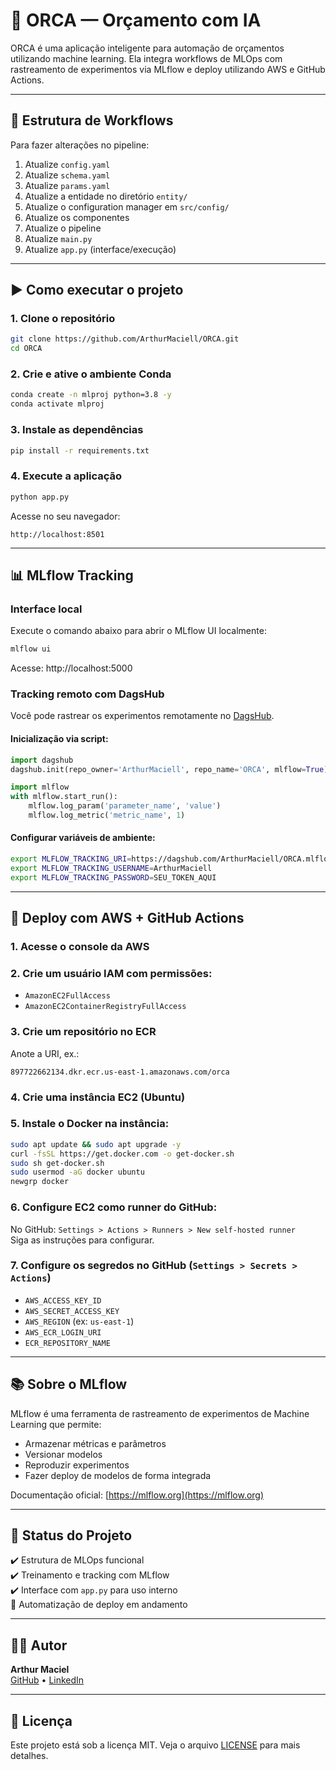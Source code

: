
# 🐳 ORCA — Orçamento com IA

ORCA é uma aplicação inteligente para automação de orçamentos utilizando machine learning. Ela integra workflows de MLOps com rastreamento de experimentos via MLflow e deploy utilizando AWS e GitHub Actions.

---

## 📁 Estrutura de Workflows

Para fazer alterações no pipeline:

1. Atualize `config.yaml`
2. Atualize `schema.yaml`
3. Atualize `params.yaml`
4. Atualize a entidade no diretório `entity/`
5. Atualize o configuration manager em `src/config/`
6. Atualize os componentes
7. Atualize o pipeline
8. Atualize `main.py`
9. Atualize `app.py` (interface/execução)

---

## ▶️ Como executar o projeto

### 1. Clone o repositório

```bash
git clone https://github.com/ArthurMaciell/ORCA.git
cd ORCA
```

### 2. Crie e ative o ambiente Conda

```bash
conda create -n mlproj python=3.8 -y
conda activate mlproj
```

### 3. Instale as dependências

```bash
pip install -r requirements.txt
```

### 4. Execute a aplicação

```bash
python app.py
```

Acesse no seu navegador:

```
http://localhost:8501
```

---

## 📊 MLflow Tracking

### Interface local

Execute o comando abaixo para abrir o MLflow UI localmente:

```bash
mlflow ui
```

Acesse: http://localhost:5000

### Tracking remoto com DagsHub

Você pode rastrear os experimentos remotamente no [DagsHub](https://dagshub.com/).

#### Inicialização via script:

```python
import dagshub
dagshub.init(repo_owner='ArthurMaciell', repo_name='ORCA', mlflow=True)

import mlflow
with mlflow.start_run():
	mlflow.log_param('parameter_name', 'value')
	mlflow.log_metric('metric_name', 1)
```

#### Configurar variáveis de ambiente:

```bash
export MLFLOW_TRACKING_URI=https://dagshub.com/ArthurMaciell/ORCA.mlflow
export MLFLOW_TRACKING_USERNAME=ArthurMaciell
export MLFLOW_TRACKING_PASSWORD=SEU_TOKEN_AQUI
```

---

## 🚀 Deploy com AWS + GitHub Actions

### 1. Acesse o console da AWS

### 2. Crie um usuário IAM com permissões:

- `AmazonEC2FullAccess`
- `AmazonEC2ContainerRegistryFullAccess`

### 3. Crie um repositório no ECR

Anote a URI, ex.:

```
897722662134.dkr.ecr.us-east-1.amazonaws.com/orca
```

### 4. Crie uma instância EC2 (Ubuntu)

### 5. Instale o Docker na instância:

```bash
sudo apt update && sudo apt upgrade -y
curl -fsSL https://get.docker.com -o get-docker.sh
sudo sh get-docker.sh
sudo usermod -aG docker ubuntu
newgrp docker
```

### 6. Configure EC2 como runner do GitHub:

No GitHub: `Settings > Actions > Runners > New self-hosted runner`  
Siga as instruções para configurar.

### 7. Configure os segredos no GitHub (`Settings > Secrets > Actions`)

- `AWS_ACCESS_KEY_ID`
- `AWS_SECRET_ACCESS_KEY`
- `AWS_REGION` (ex: `us-east-1`)
- `AWS_ECR_LOGIN_URI`
- `ECR_REPOSITORY_NAME`

---

## 📚 Sobre o MLflow

MLflow é uma ferramenta de rastreamento de experimentos de Machine Learning que permite:

- Armazenar métricas e parâmetros
- Versionar modelos
- Reproduzir experimentos
- Fazer deploy de modelos de forma integrada

Documentação oficial: [https://mlflow.org](https://mlflow.org)

---

## 📌 Status do Projeto

✔️ Estrutura de MLOps funcional  
✔️ Treinamento e tracking com MLflow  
✔️ Interface com `app.py` para uso interno  
🚧 Automatização de deploy em andamento

---

## 👨‍💻 Autor

**Arthur Maciel**  
[GitHub](https://github.com/ArthurMaciell) • [LinkedIn](https://www.linkedin.com/in/arthur-maciel6325)

---

## 📄 Licença

Este projeto está sob a licença MIT. Veja o arquivo [LICENSE](LICENSE) para mais detalhes.
